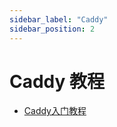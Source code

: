 ```yaml
---
sidebar_label: "Caddy"
sidebar_position: 2
---
```

# Caddy 教程

- [Caddy入门教程](https://www.bilibili.com/video/BV1Yq1DYSEHY)
